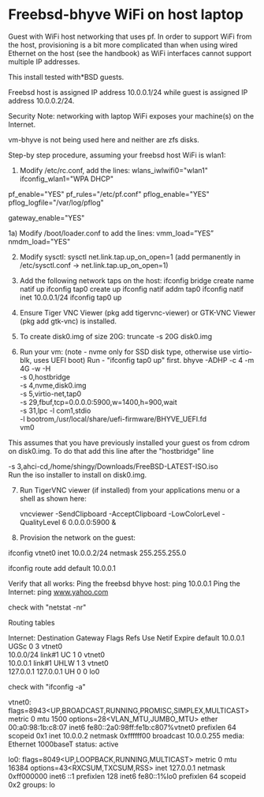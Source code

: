 # Freebsd-bhyve WiFi on host laptop

Guest with WiFi host networking that uses pf.
In order to support WiFi from the host, provisioning is a bit more complicated than when using wired Ethernet on the host (see the handbook) as WiFi interfaces cannot support multiple IP addresses.

This install tested with*BSD guests.

Freebsd host is assigned IP address 10.0.0.1/24 while guest is assigned IP address 10.0.0.2/24.

Security Note: networking with laptop WiFi exposes your machine(s) on the Internet.

vm-bhyve is not being used here and neither are zfs disks.

Step-by step procedure, assuming your freebsd host WiFi is wlan1:

1) Modify /etc/rc.conf, add the lines:
wlans_iwlwifi0="wlan1"
ifconfig_wlan1="WPA DHCP"

pf_enable="YES"
pf_rules="/etc/pf.conf" 
pflog_enable="YES"
pflog_logfile="/var/log/pflog"

gateway_enable="YES"

1a) Modify /boot/loader.conf to add the lines:
vmm_load=”YES” 
nmdm_load="YES"

2) Modify sysctl:
sysctl net.link.tap.up_on_open=1  (add permanently in /etc/sysctl.conf -> net.link.tap.up_on_open=1)

3) Add the following network taps on the host: 
ifconfig bridge create name natif up
ifconfig tap0 create up 
ifconfig natif addm tap0
ifconfig natif inet 10.0.0.1/24
ifconfig tap0 up

4) Ensure Tiger VNC Viewer (pkg add tigervnc-viewer) or GTK-VNC Viewer (pkg add gtk-vnc) is installed.

5) To create disk0.img of size 20G:
truncate -s 20G disk0.img

6) Run your vm: (note - nvme only for SSD disk type, otherwise use virtio-blk, uses UEFI boot) Run - "ifconfig tap0 up" first.
   bhyve -ADHP -c 4 -m 4G -w -H \
        -s 0,hostbridge \
        -s 4,nvme,disk0.img \
        -s 5,virtio-net,tap0 \
        -s 29,fbuf,tcp=0.0.0.0:5900,w=1400,h=900,wait \
        -s 31,lpc -l com1,stdio \
        -l bootrom,/usr/local/share/uefi-firmware/BHYVE_UEFI.fd \
        vm0

This assumes that you have previously installed your guest os from cdrom on disk0.img.
To do that add this line after the "hostbridge" line

-s 3,ahci-cd,/home/shingy/Downloads/FreeBSD-LATEST-ISO.iso \
Run the iso installer to install on disk0.img.

7) Run TigerVNC viewer (if installed) from your applications menu or a shell as shown here:
   
   vncviewer -SendClipboard -AcceptClipboard -LowColorLevel -QualityLevel 6 0.0.0.0:5900 &

9) Provision the network on the guest:
    
ifconfig vtnet0 inet 10.0.0.2/24 netmask 255.255.255.0

ifconfig route add default 10.0.0.1

Verify that all works:
Ping the freebsd bhyve host: ping 10.0.0.1
Ping the Internet: ping www.yahoo.com

check with "netstat -nr"

Routing tables

Internet:
Destination        Gateway            Flags    Refs      Use  Netif Expire
default            10.0.0.1           UGSc        0        3 vtnet0       
10.0.0/24          link#1             UC          1        0 vtnet0       
10.0.0.1           link#1             UHLW        1        3 vtnet0       
127.0.0.1          127.0.0.1          UH          0        0    lo0  

check with "ifconfig -a"

vtnet0: flags=8943<UP,BROADCAST,RUNNING,PROMISC,SIMPLEX,MULTICAST> metric 0 mtu 1500
	options=28<VLAN_MTU,JUMBO_MTU>
	ether 00:a0:98:1b:c8:07
	inet6 fe80::2a0:98ff:fe1b:c807%vtnet0 prefixlen 64 scopeid 0x1
	inet 10.0.0.2 netmask 0xffffff00 broadcast 10.0.0.255
	media: Ethernet 1000baseT <full-duplex>
	status: active
 
lo0: flags=8049<UP,LOOPBACK,RUNNING,MULTICAST> metric 0 mtu 16384
	options=43<RXCSUM,TXCSUM,RSS>
	inet 127.0.0.1 netmask 0xff000000
	inet6 ::1 prefixlen 128
	inet6 fe80::1%lo0 prefixlen 64 scopeid 0x2
	groups: lo








   
